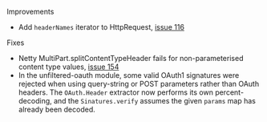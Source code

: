 Improvements

* Add `headerNames` iterator to HttpRequest, [issue 116][116]

Fixes

* Netty MultiPart.splitContentTypeHeader fails for non-parameterised content type values, [issue 154][154]
* In the unfiltered-oauth module, some valid OAuth1 signatures were
  rejected when using query-string or POST parameters rather than
  OAuth headers. The `OAuth.Header` extractor now performs its own
  percent-decoding, and the `Sinatures.verify` assumes the given
  `params` map has already been decoded.

[116]: https://github.com/unfiltered/unfiltered/issues/116
[154]: https://github.com/unfiltered/unfiltered/issues/154
